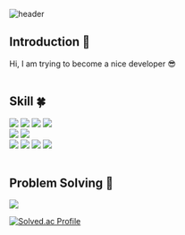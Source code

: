 <!-- 헤더 -->
![header](https://capsule-render.vercel.app/api?type=rounded&color=timeGradient&text=Welcome%20to%20KYUNGRIM's%20GitHub%20👋&animation=twinkling&fontSize=40&fontAlignY=50&fontAlign=50&height=180)


<!--소개-->

<h2>Introduction 🙌</h2>
Hi, I am trying to become a nice developer 😎
<br/><br/>
 
 
 <!--기술스택-->
  <h2>Skill 🍀</h2>

  <!--프론트-->

  <!--백-->
  <div>
   <img src="https://img.shields.io/badge/SpringBoot-6DB33F?style=for-the-badge&logo=SpringBoot&logoColor=white"/>
   <img src="https://img.shields.io/badge/Spring-6DB33F?style=for-the-badge&logo=Spring&logoColor=white"/>
   <img src="https://img.shields.io/badge/Flask-000000?style=for-the-badge&logo=Flask&logoColor=white"/>
   <img src="https://img.shields.io/badge/MySQL-4479A1?style=for-the-badge&logo=MySQL&logoColor=white"/>
  </div>
  <!--언어 및 툴 -->
  <div>
   <img src="https://img.shields.io/badge/Java-007396?style=for-the-badge&logo=Java&logoColor=white"/>
    <img src="https://img.shields.io/badge/Python-3776AB?style=for-the-badge&logo=Python&logoColor=white"/>
    
  </div>
 <div>
  <img src="https://img.shields.io/badge/Amazon EC2-FF9900?style=for-the-badge&logo=AmazonEC2&logoColor=white"/>
    <img src="https://img.shields.io/badge/Docker-2496ED?style=for-the-badge&logo=Docker&logoColor=white"/>
    <img src="https://img.shields.io/badge/Github Actions-2088FF?style=for-the-badge&logo=GithubActions&logoColor=white"/>
 <img src="https://img.shields.io/badge/Jenkins-D24939?style=for-the-badge&logo=Jenkins&logoColor=white"/>
 </div>
<br/>
  

  
 <!--알고리즘 -->
<!-- <a href="https://github.com/g16rim/algorithm-study" > -->
 
 <h2>Problem Solving 💪</h2>
 
<img src="https://img.shields.io/badge/Java-007396?style=for-the-badge&logo=Java&logoColor=white"/>

[![Solved.ac Profile](http://mazassumnida.wtf/api/v2/generate_badge?boj=g16rim)](https://solved.ac/g16rim/)

<br/>

